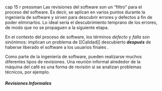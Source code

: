 cap 15 r pressman
Las revisiones del software son un “filtro” para el proceso del software. Es decir, se aplican en varios puntos durante la ingeniería de software y sirven para descubrir errores y defectos a fin de poder eliminarlos. Lo ideal sería el descubrimiento temprano de los errores, de modo que no se propaguen a la siguiente etapa.

En el contexto del proceso de software, los términos _defecto_ y _falla_ son sinónimos: implican un problema de [[Calidad]] descubierto ***después*** de haberse liberado el software a los usuarios finales .

Como parte de la ingeniería de software, pueden realizarse muchos diferentes tipos de revisiones. Una reunión informal alrededor de la máquina del café es una forma de revisión si se analizan problemas técnicos, por ejemplo.
##### **Revisiones Informales**
